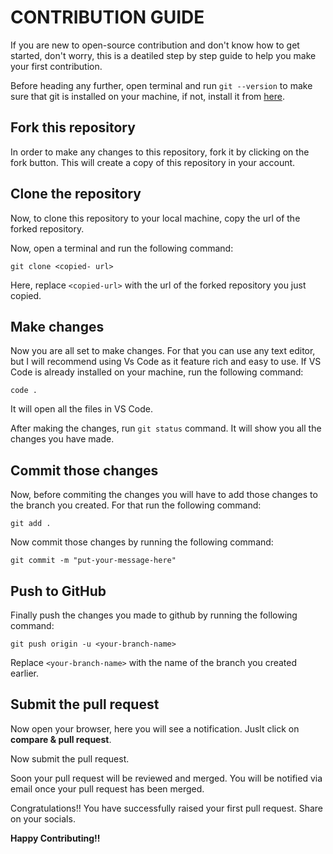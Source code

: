 # CONTRIBUTION GUIDE

If you are new to open-source contribution and don't know how to get started, don't worry, this is a deatiled step by step guide to help you make your first contribution.

Before heading any further, open terminal and run `git --version` to make sure that git is installed on your machine, if not, install it from [here](https://git-scm.com/downloads).

## Fork this repository

In order to make any changes to this repository, fork it by clicking on the fork button. This will create a copy of this repository in your account.

## Clone the repository

Now, to clone this repository to your local machine, copy the url of the forked repository.

Now, open a terminal and run the following command:

```
git clone <copied- url>
```
Here, replace `<copied-url>` with the url of the forked repository you just copied.


## Make changes

Now you are all set to make changes. For that you can use any text editor, but I will recommend using Vs Code as it feature rich and easy to use. If VS Code is already installed on your machine, run the following command:

```
code .
```
It will open all the files in VS Code.

After making the changes, run `git status` command. It will show you all the changes you have made.

## Commit those changes

Now, before commiting the changes you will have to add those changes to the branch you created. For that run the following command:
```
git add .
````
Now commit those changes by running the following command:
```
git commit -m "put-your-message-here"
```

## Push to GitHub

Finally push the changes you made to github by running the following command:

```
git push origin -u <your-branch-name>
```

Replace `<your-branch-name>` with the name of the branch you created earlier.

## Submit the pull request

Now open your browser, here you will see a notification. Juslt click on **compare & pull request**.

Now submit the pull request.

Soon your pull request will be reviewed and merged. You will be notified via email once your pull request has been merged.

Congratulations!! You have successfully raised your first pull request. Share on your socials.

**Happy Contributing!!**